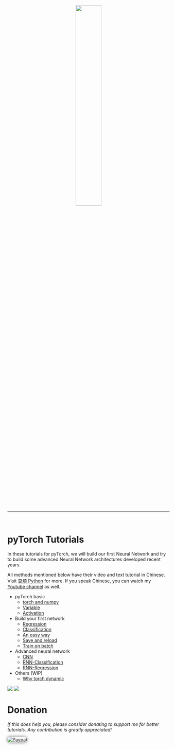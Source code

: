 <p align="center">
    <a href="http://pytorch.org/" target="_blank">
    <img width="40%" src="https://github.com/MorvanZhou/tutorials/blob/master/pytorchTUT/logo.png" style="max-width:100%;">
    </a>
</p>

---

<br>

# pyTorch Tutorials

In these tutorials for pyTorch, we will build our first Neural Network and try to build some advanced Neural Network architectures developed recent years.

All methods mentioned below have their video and text tutorial in Chinese. Visit [莫烦 Python](https://morvanzhou.github.io/tutorials/) for more.
If you speak Chinese, you can watch my [Youtube channel](https://www.youtube.com/channel/UCdyjiB5H8Pu7aDTNVXTTpcg) as well.


* pyTorch basic
  * [torch and numpy](https://github.com/MorvanZhou/tutorials/blob/master/pytorchTUT/201_torch_numpy.py)
  * [Variable](https://github.com/MorvanZhou/tutorials/blob/master/pytorchTUT/202_variable.py)
  * [Activation](https://github.com/MorvanZhou/tutorials/blob/master/pytorchTUT/203_activation.py)
* Build your first network
  * [Regression](https://github.com/MorvanZhou/tutorials/blob/master/pytorchTUT/301_regression.py)
  * [Classification](https://github.com/MorvanZhou/tutorials/blob/master/pytorchTUT/302_classification.py)
  * [An easy way](https://github.com/MorvanZhou/tutorials/blob/master/pytorchTUT/303_build_nn_quickly.py)
  * [Save and reload](https://github.com/MorvanZhou/tutorials/blob/master/pytorchTUT/304_save_reload.py)
  * [Train on batch](https://github.com/MorvanZhou/tutorials/blob/master/pytorchTUT/305_batch_train.py)
* Advanced neural network
  * [CNN](https://github.com/MorvanZhou/tutorials/blob/master/pytorchTUT/401_CNN.py)
  * [RNN-Classification](https://github.com/MorvanZhou/tutorials/blob/master/pytorchTUT/402_RNN_classifier.py)
  * [RNN-Regression](https://github.com/MorvanZhou/tutorials/blob/master/pytorchTUT/403_RNN_regressor.py)
* Others (WIP)
  * [Why torch dynamic](https://github.com/MorvanZhou/tutorials/blob/master/pytorchTUT/501_why_torch_dynamic_graph.py)

<img class="course-image" src="https://morvanzhou.github.io/static/results/torch/1-1-2.gif">

<img class="course-image" src="https://morvanzhou.github.io/static/results/torch/1-1-3.gif">

# Donation

*If this does help you, please consider donating to support me for better tutorials. Any contribution is greatly appreciated!*

<div >
  <a href="https://www.paypal.com/cgi-bin/webscr?cmd=_donations&amp;business=morvanzhou%40gmail%2ecom&amp;lc=C2&amp;item_name=MorvanPython&amp;currency_code=AUD&amp;bn=PP%2dDonationsBF%3abtn_donateCC_LG%2egif%3aNonHosted">
    <img style="border-radius: 20px;  box-shadow: 0px 0px 10px 1px  #888888;"
         src="https://www.paypalobjects.com/webstatic/en_US/i/btn/png/silver-pill-paypal-44px.png"
         alt="Paypal"
         height="auto" ></a>
</div>
